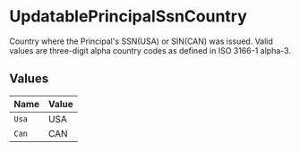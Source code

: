 # UpdatablePrincipalSsnCountry

Country where the Principal's SSN(USA) or SIN(CAN) was issued. Valid values are three-digit alpha country codes as defined in ISO 3166-1 alpha-3.


## Values

| Name  | Value |
| ----- | ----- |
| `Usa` | USA   |
| `Can` | CAN   |